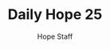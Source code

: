 ---
image: /assets/img/daily-hope-default-artwork.png
title: Daily Hope 25
number: 25
categories:
  - Daily Hope
author: Hope Staff
notes: Daily Hope 25
embed: >-
  EMBED_GOES_HERE
---